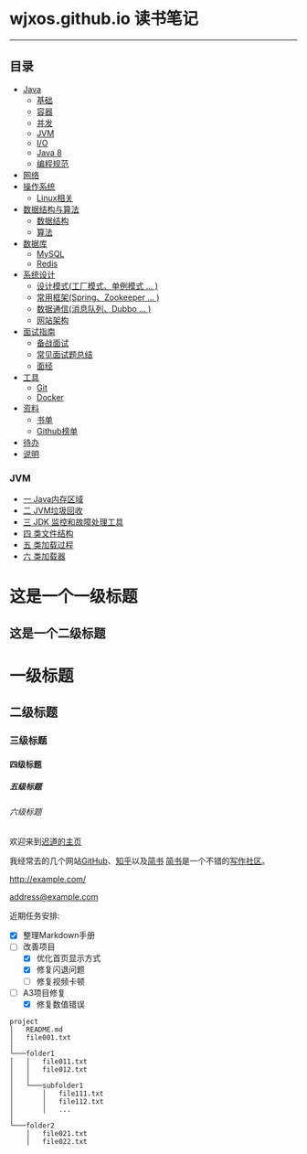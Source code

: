 # wjxos.github.io 读书笔记
***

## 目录

- [Java](#java)
    - [基础](#基础)
    - [容器](#容器)
    - [并发](#并发)
    - [JVM](#jvm)
    - [I/O](#io)
    - [Java 8](#java-8)
    - [编程规范](#编程规范)
- [网络](#网络)
- [操作系统](#操作系统)
    - [Linux相关](#linux相关)
- [数据结构与算法](#数据结构与算法)
    - [数据结构](#数据结构)
    - [算法](#算法)
- [数据库](#数据库)
    - [MySQL](#mysql)
    - [Redis](#redis)
- [系统设计](#系统设计)
    - [设计模式(工厂模式、单例模式 ... )](#设计模式)
    - [常用框架(Spring、Zookeeper ... )](#常用框架)
    - [数据通信(消息队列、Dubbo ... )](#数据通信)
    - [网站架构](#网站架构)
- [面试指南](#面试指南)
    - [备战面试](#备战面试)
    - [常见面试题总结](#常见面试题总结)
    - [面经](#面经)
- [工具](#工具)
    - [Git](#git)
    - [Docker](#Docker)
- [资料](#资料)
    - [书单](#书单)
    - [Github榜单](#Github榜单)
- [待办](#待办)
- [说明](#说明)

### JVM

* [一 Java内存区域](docs/java/jvm/Java内存区域.md)
* [二 JVM垃圾回收](docs/java/jvm/JVM垃圾回收.md)
* [三 JDK 监控和故障处理工具](docs/java/jvm/JDK监控和故障处理工具总结.md)
* [四 类文件结构](docs/java/jvm/类文件结构.md)
* [五 类加载过程](docs/java/jvm/类加载过程.md)
* [六 类加载器](docs/java/jvm/类加载器.md)

这是一个一级标题
============================

这是一个二级标题
--------------------------------------------------
# 一级标题
## 二级标题
### 三级标题
#### 四级标题
##### 五级标题
###### 六级标题

欢迎来到[迟道的主页](http://www.jianshu.com/u/de4923b06bfc)

我经常去的几个网站[GitHub][1]、[知乎][2]以及[简书][3]
[简书][3]是一个不错的[写作社区][]。

[1]:https://github.com "GitHub"
[2]:https://www.zhihu.com "知乎"
[3]:http://www.jianshu.com "简书"
[写作社区]:http://www.jianshu.com

<http://example.com/>

<address@example.com>

近期任务安排:
- [x] 整理Markdown手册
- [ ] 改善项目
   - [x] 优化首页显示方式
   - [x] 修复闪退问题
   - [ ] 修复视频卡顿
- [ ] A3项目修复
   - [x] 修复数值错误
   
```
project
│   README.md
│   file001.txt    
│
└───folder1
│   │   file011.txt
│   │   file012.txt
│   │
│   └───subfolder1
│       │   file111.txt
│       │   file112.txt
│       │   ...
│   
└───folder2
    │   file021.txt
    │   file022.txt
```